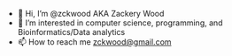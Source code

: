- 👋 Hi, I’m @zckwood AKA Zackery Wood
- 👀 I’m interested in computer science, programming, and Bioinformatics/Data analytics
- 📫 How to reach me zckwood@gmail.com

